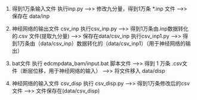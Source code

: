 
1. 得到1万条输入文件
    执行inp.py  -->> 修改九分量，得到1万条 *.inp 文件  -->>  保存在 data/inp

2. 神经网络的输出文件    csv_inp
    执行csv_inp.py  -->>  得到1万条由.inp数据转化的.csv 文件(提取九分量)  -->>  保存在data/csv_inp
    执行csv_inp1.py  -->>  得到1万条由（data/csv_inp）数据转化的（data/csv_inp1）（用于神经网络的输出）

3. bat文件
    执行 edcmpdata_bam/input.bat 脚本文件  -->>  得到 1 万条 .csv文件（断层位移，用于神经网络的输入）  -->>  将文件移入 data/disp

4.  神经网络的输入文件   csv_disp
    执行 csv_disp.py   -->>  得到1万条修改后的csv文件  -->>  文件保存在(data/csv_disp)

